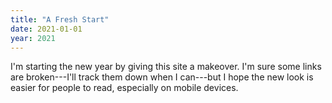 ```yaml
---
title: "A Fresh Start"
date: 2021-01-01
year: 2021
---
```


I'm starting the new year by giving this site a makeover.
I'm sure some links are broken---I'll track them down when I can---but
I hope the new look is easier for people to read,
especially on mobile devices.
